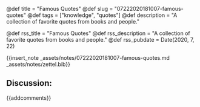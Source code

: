 @def title = "Famous Quotes"
@def slug = "07222020181007-famous-quotes"
@def tags = ["knowledge", "quotes"]
@def description = "A collection of favorite quotes from books and people."

@def rss_title = "Famous Quotes"
@def rss_description = "A collection of favorite quotes from books and people."
@def rss_pubdate = Date(2020, 7, 22)

{{insert_note _assets/notes/07222020181007-famous-quotes.md _assets/notes/zettel.bib}}

## Discussion:

{{addcomments}}

